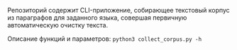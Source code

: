 Репозиторий содержит CLI-приложение, собирающее текстовый корпус из параграфов для заданного языка, совершая первичную автоматическую очистку текста.

Описание функций и параметров: `python3 collect_corpus.py -h`